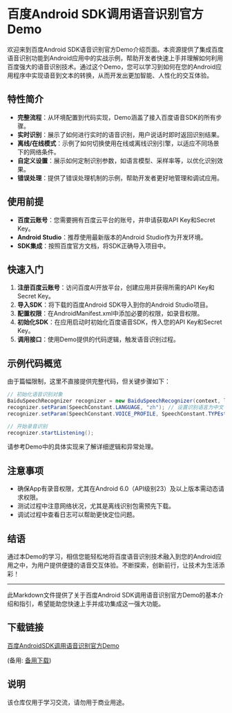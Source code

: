 # 百度Android SDK调用语音识别官方Demo

欢迎来到百度Android SDK语音识别官方Demo介绍页面。本资源提供了集成百度语音识别功能到Android应用中的实战示例，帮助开发者快速上手并理解如何利用百度强大的语音识别技术。通过这个Demo，您可以学习到如何在您的Android应用程序中实现语音到文本的转换，从而开发出更加智能、人性化的交互体验。

## 特性简介

- **完整流程**：从环境配置到代码实现，Demo涵盖了接入百度语音SDK的所有步骤。
- **实时识别**：展示了如何进行实时的语音识别，用户说话时即时返回识别结果。
- **离线/在线模式**：示例了如何切换使用在线或离线识别引擎，以适应不同场景下的网络条件。
- **自定义设置**：展示如何定制识别参数，如语言模型、采样率等，以优化识别效果。
- **错误处理**：提供了错误处理机制的示例，帮助开发者更好地管理和调试应用。

## 使用前提

- **百度云账号**：您需要拥有百度云平台的账号，并申请获取API Key和Secret Key。
- **Android Studio**：推荐使用最新版本的Android Studio作为开发环境。
- **SDK集成**：按照百度官方文档，将SDK正确导入项目中。

## 快速入门

1. **注册百度云账号**：访问百度AI开放平台，创建应用并获得所需的API Key和Secret Key。
2. **导入SDK**：将下载的百度Android SDK导入到你的Android Studio项目。
3. **配置权限**：在AndroidManifest.xml中添加必要的权限，如录音权限。
4. **初始化SDK**：在应用启动时初始化百度语音SDK，传入您的API Key和Secret Key。
5. **调用接口**：使用Demo提供的代码逻辑，触发语音识别过程。

## 示例代码概览

由于篇幅限制，这里不直接提供完整代码，但关键步骤如下：

```java
// 初始化语音识别对象
BaiduSpeechRecognizer recognizer = new BaiduSpeechRecognizer(context, listener);
recognizer.setParam(SpeechConstant.LANGUAGE, "zh"); // 设置识别语言为中文
recognizer.setParam(SpeechConstant.VOICE_PROFILE, SpeechConstant.TYPEstandard); // 选择语音模型

// 开始录音识别
recognizer.startListening();
```

请参考Demo中的具体实现来了解详细逻辑和异常处理。

## 注意事项

- 确保App有录音权限，尤其在Android 6.0（API级别23）及以上版本需动态请求权限。
- 测试过程中注意网络状况，尤其是离线识别包需预先下载。
- 调试过程中查看日志可以帮助更快定位问题。

## 结语

通过本Demo的学习，相信您能轻松地将百度语音识别技术融入到您的Android应用之中，为用户提供便捷的语音交互体验。不断探索，创新前行，让技术为生活添彩！

---

此Markdown文件提供了关于百度Android SDK调用语音识别官方Demo的基本介绍和指引，希望能助您快速上手并成功集成这一强大功能。

## 下载链接
[百度AndroidSDK调用语音识别官方Demo](https://pan.quark.cn/s/8b90feb0abfa) 

(备用: [备用下载](https://pan.baidu.com/s/1WCY387sQlEpGVNjTu3TSIA?pwd=1234))

## 说明

该仓库仅用于学习交流，请勿用于商业用途。
